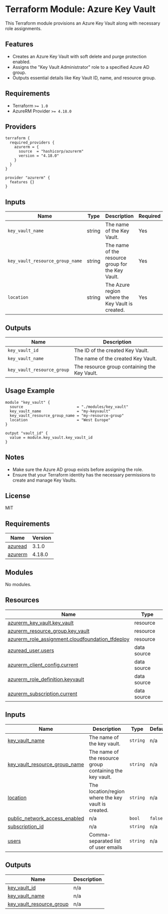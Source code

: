 # Terraform Module: Azure Key Vault

This Terraform module provisions an Azure Key Vault along with necessary role assignments.

## Features
- Creates an Azure Key Vault with soft delete and purge protection enabled.
- Assigns the "Key Vault Administrator" role to a specified Azure AD group.
- Outputs essential details like Key Vault ID, name, and resource group.

## Requirements
- Terraform `>= 1.0`
- AzureRM Provider `>= 4.18.0`

## Providers

```hcl
terraform {
  required_providers {
    azurerm = {
      source  = "hashicorp/azurerm"
      version = "4.18.0"
    }
  }
}

provider "azurerm" {
  features {}
}
```

## Inputs

| Name                          | Type   | Description                                      | Required |
|--------------------------------|--------|--------------------------------------------------|----------|
| `key_vault_name`              | string | The name of the Key Vault.                      | Yes      |
| `key_vault_resource_group_name` | string | The name of the resource group for the Key Vault. | Yes      |
| `location`                    | string | The Azure region where the Key Vault is created. | Yes      |

## Outputs

| Name                        | Description                                    |
|-----------------------------|------------------------------------------------|
| `key_vault_id`             | The ID of the created Key Vault.              |
| `key_vault_name`           | The name of the created Key Vault.            |
| `key_vault_resource_group` | The resource group containing the Key Vault.  |

## Usage Example

```hcl
module "key_vault" {
  source                        = "./modules/key_vault"
  key_vault_name                = "my-keyvault"
  key_vault_resource_group_name = "my-resource-group"
  location                      = "West Europe"
}

output "vault_id" {
  value = module.key_vault.key_vault_id
}
```

## Notes
- Make sure the Azure AD group exists before assigning the role.
- Ensure that your Terraform identity has the necessary permissions to create and manage Key Vaults.

## License
MIT


<!-- BEGIN_TF_DOCS -->
## Requirements

| Name | Version |
|------|---------|
| <a name="requirement_azuread"></a> [azuread](#requirement\_azuread) | 3.1.0 |
| <a name="requirement_azurerm"></a> [azurerm](#requirement\_azurerm) | 4.18.0 |

## Modules

No modules.

## Resources

| Name | Type |
|------|------|
| [azurerm_key_vault.key_vault](https://registry.terraform.io/providers/hashicorp/azurerm/4.18.0/docs/resources/key_vault) | resource |
| [azurerm_resource_group.key_vault](https://registry.terraform.io/providers/hashicorp/azurerm/4.18.0/docs/resources/resource_group) | resource |
| [azurerm_role_assignment.cloudfoundation_tfdeploy](https://registry.terraform.io/providers/hashicorp/azurerm/4.18.0/docs/resources/role_assignment) | resource |
| [azuread_user.users](https://registry.terraform.io/providers/hashicorp/azuread/3.1.0/docs/data-sources/user) | data source |
| [azurerm_client_config.current](https://registry.terraform.io/providers/hashicorp/azurerm/4.18.0/docs/data-sources/client_config) | data source |
| [azurerm_role_definition.keyvault](https://registry.terraform.io/providers/hashicorp/azurerm/4.18.0/docs/data-sources/role_definition) | data source |
| [azurerm_subscription.current](https://registry.terraform.io/providers/hashicorp/azurerm/4.18.0/docs/data-sources/subscription) | data source |

## Inputs

| Name | Description | Type | Default | Required |
|------|-------------|------|---------|:--------:|
| <a name="input_key_vault_name"></a> [key\_vault\_name](#input\_key\_vault\_name) | The name of the key vault. | `string` | n/a | yes |
| <a name="input_key_vault_resource_group_name"></a> [key\_vault\_resource\_group\_name](#input\_key\_vault\_resource\_group\_name) | The name of the resource group containing the key vault. | `string` | n/a | yes |
| <a name="input_location"></a> [location](#input\_location) | The location/region where the key vault is created. | `string` | n/a | yes |
| <a name="input_public_network_access_enabled"></a> [public\_network\_access\_enabled](#input\_public\_network\_access\_enabled) | n/a | `bool` | `false` | no |
| <a name="input_subscription_id"></a> [subscription\_id](#input\_subscription\_id) | n/a | `string` | n/a | yes |
| <a name="input_users"></a> [users](#input\_users) | Comma-separated list of user emails | `string` | n/a | yes |

## Outputs

| Name | Description |
|------|-------------|
| <a name="output_key_vault_id"></a> [key\_vault\_id](#output\_key\_vault\_id) | n/a |
| <a name="output_key_vault_name"></a> [key\_vault\_name](#output\_key\_vault\_name) | n/a |
| <a name="output_key_vault_resource_group"></a> [key\_vault\_resource\_group](#output\_key\_vault\_resource\_group) | n/a |
<!-- END_TF_DOCS -->